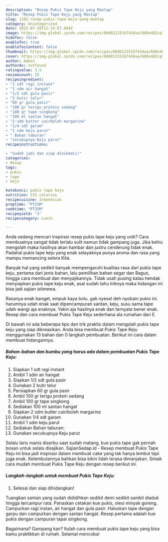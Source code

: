 ```yaml
---
description: "Resep Pukis Tape Keju yang Mantap"
title: "Resep Pukis Tape Keju yang Mantap"
slug: 1102-resep-pukis-tape-keju-yang-mantap
category: Uncategorized
date: 2022-07-28T12:14:57.894Z
image: https://img-global.cpcdn.com/recipes/00d012151b7434aa/680x482cq70/pukis-tape-keju-foto-resep-utama.jpg
hideToc: false
enableToc: true
enableTocContent: false
thumbnail: https://img-global.cpcdn.com/recipes/00d012151b7434aa/680x482cq70/pukis-tape-keju-foto-resep-utama.jpg
cover: https://img-global.cpcdn.com/recipes/00d012151b7434aa/680x482cq70/pukis-tape-keju-foto-resep-utama.jpg
author: Admin
authorAv: notfound
ratingvalue: 3.5
reviewcount: 25
recipeingredient:
- "1 sdt ragi instant"
- "1 sdm air hangat"
- "1/2 sdt gula pasir"
- "2 butir telur"
- "60 gr gula pasir"
- "100 gr terigu protein sedang"
- "100 gr tape singkong"
- "100 ml santan hangat"
- "2 sdm butter cairboleh margarine"
- "1/4 sdt garam"
- "1 sdm keju parut"
- " Bahan taburan"
- "secukupnya Keju parut"
recipeinstructions:

- "Sudah jadi dan siap dinikmati!"
categories:
- Resep
tags:
- pukis
- tape
- keju

katakunci: pukis tape keju 
nutrition: 215 calories
recipecuisine: Indonesian
preptime: "PT25M"
cooktime: "PT35M"
recipeyield: "3"
recipecategory: Lunch

---
```





Anda sedang mencari inspirasi resep pukis tape keju yang unik? Cara membuatnya sangat tidak terlalu sulit namun tidak gampang juga. Jika keliru mengolah maka hasilnya akan hambar dan justru cenderung tidak enak. Padahal pukis tape keju yang enak selayaknya punya aroma dan rasa yang mampu memancing selera Kita.





Banyak hal yang sedikit banyak mempengaruhi kualitas rasa dari pukis tape keju, pertama dari jenis bahan, lalu pemilihan bahan segar dan Bagus, hingga cara membuat dan menyajikannya. Tidak usah pusing kalau hendak menyiapkan pukis tape keju enak,      asal sudah tahu triknya maka hidangan ini bisa jadi sajian istimewa.














Rasanya enak banget, empuk kaya bolu. gak nyesel deh nyobain pukis ini. harumnya udah enak saat dipencampuran santan, keju, susu sama tape udah wangi aja enaknya. Yakin aja hasilnya enak dan ternyata bener enak. Resep dan cara membuat Pukis Tape Keju sederhana ala rumahan dari E.






Di bawah ini ada beberapa tips dan trik praktis dalam mengolah pukis tape keju yang siap dikreasikan. Anda bisa membuat Pukis Tape Keju menggunakan 13 bahan dan 0 langkah pembuatan. Berikut ini cara dalam membuat hidangannya.

<!--inarticleads1-->

##### Bahan-bahan dan bumbu yang harus ada dalam pembuatan Pukis Tape Keju:

1. Siapkan 1 sdt ragi instant
1. Ambil 1 sdm air hangat
1. Siapkan 1/2 sdt gula pasir
1. Gunakan 2 butir telur
1. Persiapkan 60 gr gula pasir
1. Ambil 100 gr terigu protein sedang
1. Ambil 100 gr tape singkong
1. Sediakan 100 ml santan hangat
1. Siapkan 2 sdm butter cair/boleh margarine
1. Gunakan 1/4 sdt garam
1. Ambil 1 sdm keju parut
1. Sediakan  Bahan taburan:
1. Gunakan secukupnya Keju parut


Selalu laris manis diserbu saat sudah matang, kue pukis tape gak pernah bosan untuk selalu disajikan. SajianSedap.id - Resep membuat Pukis Tape Keju ini bisa jadi inspirasi dalam membuat cake yang tak hanya lembut tapi juga enak. Kelembutannya bahkan bisa bikin lidah terasa dimanjakan. Simak cara mudah membuat Pukis Tape Keju dengan resep berikut ini. 

<!--inarticleads2-->

##### Langkah-langkah untuk membuat Pukis Tape Keju:


1. Selesai dan siap dihidangkan!

Tuangkan santan yang sudah dididihkan sedikit demi sedikit sambil diaduk hingga tercampur rata. Panaskan cetakan kue pukis, olesi minyak goreng. Campurkan ragi instan, air hangat dan gula pasir. Haluskan tape dengan garpu dan campurkan dengan santan hangat. Resep pertama adalah kue pukis dengan campuran tapai singkong. 

Bagaimana? Gampang kan? Itulah cara membuat pukis tape keju yang bisa kamu praktikkan di rumah. Selamat mencoba!
